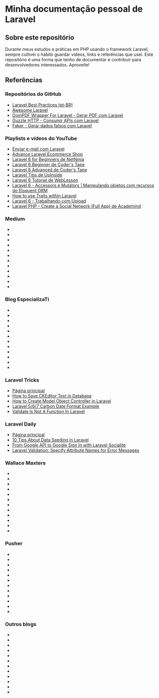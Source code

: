 # Minha documentação pessoal de Laravel

## Sobre este repositório

Durante meus estudos e práticas em PHP usando o framework Laravel, sempre cultivei o hábito guardar vídeos, links e referências que usei. Este repositório é uma forma que tenho de documentar e contribuir para desenvolvedores interessados. Aproveite!

## Referências

### Repositórios do GitHub

- [Laravel Best Practices (pt-BR)](https://github.com/jonaselan/laravel-best-practices)
- [Awesome Laravel](https://github.com/chiraggude/awesome-laravel)
- [DomPDF Wrapper For Laravel - Gerar PDF com Laravel](https://github.com/barryvdh/laravel-dompdf)
- [Guzzle HTTP - Consumir APIs com Laravel](https://github.com/guzzle/guzzle)
- [Faker - Gerar dados falsos com Laravel](https://github.com/fzaninotto/Faker)

### Playlists e vídeos do YouTube

- [Enviar e-mail com Laravel](https://www.youtube.com/watch?v=VMq9licFYqk)
- [Advance Laravel Ecommerce Shop](https://www.youtube.com/playlist?list=PLNCUrg17zHx_xCa3cekgNB85fzV925SfA)
- [Laravel 6 for Beginners de NetNinja](https://www.youtube.com/playlist?list=PL4cUxeGkcC9hL6aCFKyagrT1RCfVN4w2Q)
- [Laravel 6 Beginner de Coder's Tape](https://www.youtube.com/playlist?list=PLpzy7FIRqpGC8Jk6gyWdSVdxCVXZAsenQ)
- [Laravel 6 Advanced de Coder's Tape](https://www.youtube.com/playlist?list=PLpzy7FIRqpGD5pN3-Y66YDtxJCYuGumFO)
- [Laravel Tips de UpInside](https://www.youtube.com/playlist?list=PLi_gvjv-JgXqop7hgVKZMGPiT9rUYy1sr)
- [Laravel 6 Tutorial de WebLesson](https://www.youtube.com/playlist?list=PLxl69kCRkiI1z80z3QhUuSieJyLEv5IT0)
- [Laravel 6 - Accessors e Mutators | Manipulando objetos com recursos do Eloquent ORM](https://www.youtube.com/watch?v=Xtwt9ImK2e4)
- [How to use Traits within Laravel](https://www.youtube.com/watch?v=-OfXvb7GY1s)
- [Laravel 6 - Trabalhando com Upload](https://www.youtube.com/watch?v=ojdbNFPhGXQ)
- [Laravel PHP - Create a Social Network (Full App) de Academind](https://www.youtube.com/playlist?list=PL55RiY5tL51oloSGk5XdO2MGjPqc0BxGV)

### Medium

- []()
- []()
- []()
- []()
- []()
- []()
- []()
- []()
- []()
- []()
- []()
- []()

### Blog EspecializaTi

- []()
- []()
- []()
- []()
- []()
- []()
- []()
- []()
- []()
- []()
- []()
- []()

### Laravel Tricks

- [Página principal](https://laravel-tricks.com/tricks)
- [How to Save CKEditor Text in Database](https://laravel-tricks.com/tricks/how-to-save-ckeditor-text-in-database-laravel)
- [How to Create Model Object Controller in Laravel](https://laravel-tricks.com/tricks/how-to-create-model-object-in-controller-in-laravel)
- [Laravel 5/6/7 Carbon Date Format Example](https://laravel-tricks.com/tricks/laravel-567-carbon-date-format-example)
- [Validate Is Not A Function In Laravel](https://laravel-tricks.com/tricks/validate-is-not-a-function-in-laravel)

### Laravel Daily

- [Página principal](https://laraveldaily.com/)
- [10 Tips About Data Seeding in Laravel](https://laraveldaily.com/10-tips-about-data-seeding-in-laravel/)
- [From Google API to Google Sign In with Laravel Socialite](https://laraveldaily.com/from-google-api-to-google-sign-in-with-laravel-socialite/)
- [Laravel Validation: Specify Attribute Names for Error Messages](https://laraveldaily.com/laravel-validation-specify-attribute-names-for-error-messages/)


### Wallace Maxters

- []()
- []()
- []()
- []()
- []()
- []()
- []()
- []()
- []()
- []()
- []()
- []()

### Pusher 

- []()
- []()
- []()
- []()
- []()
- []()
- []()
- []()
- []()
- []()
- []()
- []()

### Outros blogs

- []()
- []()
- []()
- []()
- []()
- []()
- []()
- []()
- []()
- []()
- []()
- []()